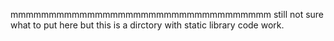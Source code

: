 mmmmmmmmmmmmmmmmmmmmmmmmmmmmmmmmmm still not sure what to put here but this is a dirctory with static library code work.
